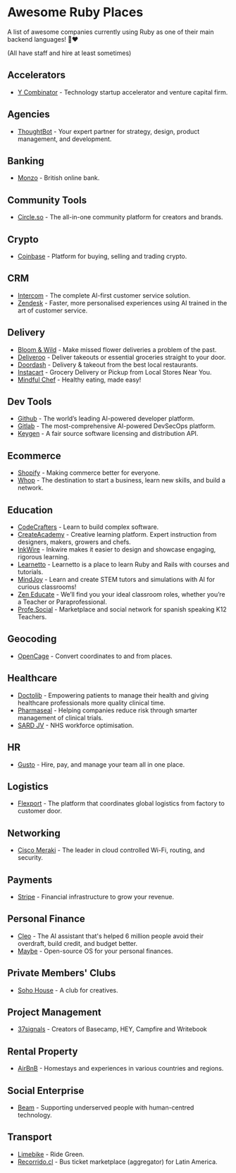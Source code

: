 # Awesome Ruby Places

A list of awesome companies currently using Ruby as one of their main backend languages! 💎❤️

(All have staff and hire at least sometimes)

## Accelerators

- [Y Combinator](https://ycombinator.com) - Technology startup accelerator and venture capital firm.

## Agencies

- [ThoughtBot](https://thoughtbot.com/) - Your expert partner for strategy, design, product management, and development.

## Banking

- [Monzo](https://monzo.com/) - British online bank.

## Community Tools

- [Circle.so](https://circle.so/) - The all-in-one community platform for creators and brands.

## Crypto

- [Coinbase](https://coinbase.com/) - Platform for buying, selling and trading crypto.

## CRM

- [Intercom](https://intercom.com/) - The complete AI-first customer service solution.
- [Zendesk](https://zendesk.com/) - Faster, more personalised experiences using AI trained in the art of customer service.

## Delivery

- [Bloom & Wild](https://www.bloomandwild.com/) - Make missed flower deliveries a problem of the past.
- [Deliveroo](https://deliveroo.com/) - Deliver takeouts or essential groceries straight to your door.
- [Doordash](https://doordash.com/) - Delivery & takeout from the best local restaurants. 
- [Instacart](https://instacart.com) - Grocery Delivery or Pickup from Local Stores Near You.
- [Mindful Chef](https://www.mindfulchef.com/) - Healthy eating, made easy!

## Dev Tools

- [Github](https://github.com/) - The world’s leading AI-powered developer platform.
- [Gitlab](https://gitlab.com/) - The most-comprehensive AI-powered DevSecOps platform.
- [Keygen](https://keygen.sh/) - A fair source software licensing and distribution API.

## Ecommerce

- [Shopify](https://shopify.com/) - Making commerce better for everyone.
- [Whop](https://whop.com) - The destination to start a business, learn new skills, and build a network.

## Education
- [CodeCrafters](https://codecrafters.io) - Learn to build complex software.
- [CreateAcademy](https://www.createacademy.com/) - Creative learning platform. Expert instruction from designers, makers, growers and chefs.
- [InkWire](https://www.inkwire.co/) - Inkwire makes it easier to design and showcase engaging, rigorous learning.
- [Learnetto](https://learnetto.com) - Learnetto is a place to learn Ruby and Rails with courses and tutorials.
- [MindJoy](https://www.mindjoy.com/) - Learn and create STEM tutors and simulations with AI for curious classrooms!
- [Zen Educate](https://zeneducate.com/) - We’ll find you your ideal classroom roles, whether you’re a Teacher or Paraprofessional.
- [Profe.Social](https://profe.social/) - Marketplace and social network for spanish speaking K12 Teachers.

## Geocoding

- [OpenCage](https://opencagedata.com/) - Convert coordinates to and from places.

## Healthcare

- [Doctolib](https://www.doctolib.fr/) - Empowering patients to manage their health and giving healthcare professionals more quality clinical time.
- [Pharmaseal](https://www.pharmaseal.co/) - Helping companies reduce risk through smarter management of clinical trials.
- [SARD JV](https://www.sardjv.co.uk/) - NHS workforce optimisation.

## HR

- [Gusto](https://gusto.com/) - Hire, pay, and manage your team all in one place.

## Logistics

- [Flexport](https://flexport.com) - The platform that coordinates global logistics from factory to customer door.

## Networking

- [Cisco Meraki](https://meraki.cisco.com/) - The leader in cloud controlled Wi-Fi, routing, and security.

## Payments

- [Stripe](https://stripe.com) - Financial infrastructure to grow your revenue.

## Personal Finance

- [Cleo](https://web.meetcleo.com/) - The AI assistant that's helped 6 million people avoid their overdraft, build credit, and budget better.
- [Maybe](https://maybe.co/) - Open-source OS for your personal finances.

## Private Members' Clubs

- [Soho House](https://sohohouse.com/) - A club for creatives.

## Project Management

- [37signals](https://37signals.com) - Creators of Basecamp, HEY, Campfire and Writebook

## Rental Property

- [AirBnB](https://airbnb.com/) - Homestays and experiences in various countries and regions.

## Social Enterprise

- [Beam](https://beam.org) - Supporting underserved people with human-centred technology.

## Transport

- [Limebike](https://li.me/) - Ride Green.
- [Recorrido.cl](https://recorrido.cl/) - Bus ticket marketplace (aggregator) for Latin America.

